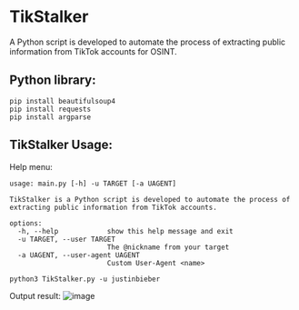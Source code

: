 # TikStalker
A Python script is developed to automate the process of extracting public information from TikTok accounts for OSINT.

## Python library:
```text
pip install beautifulsoup4
pip install requests
pip install argparse
```

## TikStalker Usage:
Help menu:
```
usage: main.py [-h] -u TARGET [-a UAGENT]

TikStalker is a Python script is developed to automate the process of extracting public information from TikTok accounts.

options:
  -h, --help            show this help message and exit
  -u TARGET, --user TARGET
                        The @nickname from your target
  -a UAGENT, --user-agent UAGENT
                        Custom User-Agent <name>

```
```
python3 TikStalker.py -u justinbieber
```
Output result:
![image](https://github.com/P4nD3m1CB0Y0xD/TikStalker/assets/123909611/1282ccaf-3581-4fb7-9466-00351e8b47cc)
